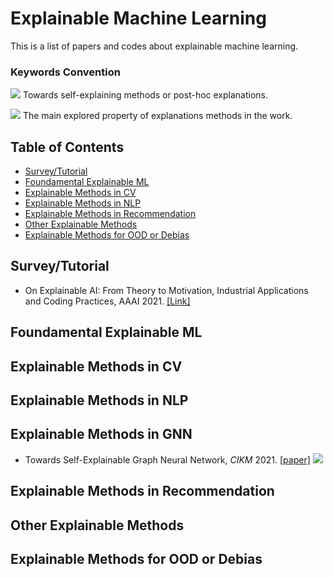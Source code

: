 
# Explainable Machine Learning
This is a list of papers and codes about explainable machine learning.

### Keywords Convention

![](https://img.shields.io/badge/Self_Explaining-blue) Towards self-explaining methods or post-hoc explanations.

![](https://img.shields.io/badge/Analysis-green) The main explored property of explanations methods in the work.

## Table of Contents
- [Survey/Tutorial](#survey-paper)
- [Foundamental Explainable ML](#foundamental-XAI)
- [Explainable Methods in CV](#XAI-CV)
- [Explainable Methods in NLP](#XAI-NLP)
- [Explainable Methods in Recommendation](#XAI-Rec)
- [Other Explainable Methods](#XAI-Other)
- [Explainable Methods for OOD or Debias](#XAI-OOD)

<!--- * Title, in *NeurIPS* 2019. [\[paper\]]() [\[code\]]() ---> 

## Survey/Tutorial
* On Explainable AI: From Theory to Motivation, Industrial Applications and Coding Practices, AAAI 2021. [\[Link\]](https://xaitutorial2021.github.io/)

## Foundamental Explainable ML

## Explainable Methods in CV


## Explainable Methods in NLP


## Explainable Methods in GNN
* Towards Self-Explainable Graph Neural Network, *CIKM* 2021. [\[paper\]](https://dl.acm.org/doi/pdf/10.1145/3459637.3482306?casa_token=QCWCRWnwCR0AAAAA:JAdj8PtPoxVUW4annpOC-o0hg-nndjM3jZaJNMPTy2VWR9eSjUBczrBIDwF7Rb5pGrRm0dvNtOAfYQ) ![](https://img.shields.io/badge/Self_Explaining-blue)


## Explainable Methods in Recommendation


## Other Explainable Methods


## Explainable Methods for OOD or Debias
